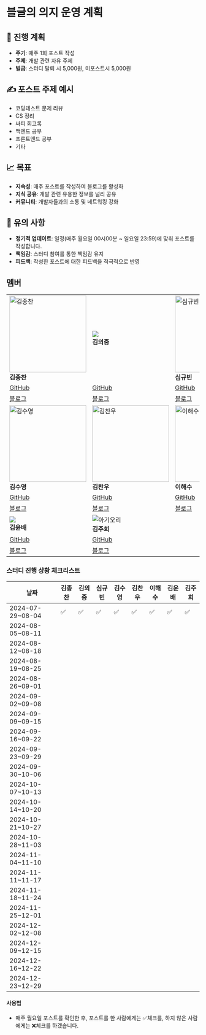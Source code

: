 # 블글의 의지 운영 계획


## 📅 진행 계획

* **주기**: 매주 1회 포스트 작성
* **주제**: 개발 관련 자유 주제
* **벌금**: 스터디 탈퇴 시 5,000원, 미포스트시 5,000원

## ✍️ 포스트 주제 예시

* 코딩테스트 문제 리뷰
* CS 정리
* 싸피 회고록
* 백엔드 공부
* 프론트엔드 공부
* 기타

## 📈 목표

* **지속성**: 매주 포스트를 작성하여 블로그를 활성화
* **지식 공유**: 개발 관련 유용한 정보를 널리 공유
* **커뮤니티**: 개발자들과의 소통 및 네트워킹 강화

## 📌 유의 사항

* **정기적 업데이트**: 일정(매주 월요일 00시00분 ~ 일요일 23:59)에 맞춰 포스트를 작성합니다.
* **책임감**: 스터디 참여를 통한 책임감 유지
* **피드백**: 작성한 포스트에 대한 피드백을 적극적으로 반영

## 멤버

|                                       |                                                              |                                         |
|---------------------------------------|--------------------------------------------------------------|-----------------------------------------|
| <img src="https://github.com/user-attachments/assets/b3ea5d97-1c50-4929-8df2-2810183843c9" alt="김종찬" width="200"/> <br> **김종찬** | <img src="https://avatars.githubusercontent.com/u/158041455?s=400&u=fc13ed6012858317ec24822efc41b8b022810d7b&v=4"> <br> **김의중** | <img src="https://github.com/user-attachments/assets/77c0c66a-8854-408c-9a53-08ba598008eb" alt="심규빈" width="200"/> <br> **심규빈**                            |
| [GitHub](https://github.com/jongchan0109) | [GitHub](https://github.com/kimdevspace) | [GitHub](https://github.com/SIM-GYUBIN) |
| [블로그](https://velog.io/@jongchan) | [블로그](https://ejk5148.tistory.com/)  | [블로그](https://velog.io/@skb0516/posts) |
|  <img src="https://github.com/user-attachments/assets/c40460b5-5d80-4bfc-bf2d-14464d7d7293" alt="김수영" width="200"/> <br> **김수영** | <img src= "https://github.com/user-attachments/assets/a073e26b-162d-4917-be47-057864e600e9" alt="김찬우" width="200" /><br> **김찬우** |<img src="https://static.some.co.kr/sometrend/attachments/content/dfdfe2bf-0922-490a-970b-14f1abb64fea/img10.jpg" alt="이해수" width="200"/><br> **이해수** |
| [GitHub](https://github.com/dongaseu) | [GitHub](https://github.com/chanu2) | [GitHub](https://github.com/haesoooo)   |
| [블로그](https://velog.io/@goodnessy/posts) | [블로그](https://velog.io/@chanu2/posts)| [블로그](https://velog.io/@haesooo/posts)                                 |
|  <img src="https://encrypted-tbn0.gstatic.com/images?q=tbn:ANd9GcTMBsSXW1q4YS0I0SpQaix1331q0QVeaRDkQw&s"> <br> **김윤배** | ![아기오리](https://github.com/user-attachments/assets/9e46cf14-7733-4ecf-8c96-201013bb24f7)<br> **김주희** |                             |
| [GitHub](https://github.com/kub938)   | [GitHub](https://github.com/orgs/SSAFY12th/people/kimjuheee) |                                         |
| [블로그](https://velog.io/@kub938/posts)  | [블로그](https://mo9umo9u.tistory.com/)  | |




### 스터디 진행 상황 체크리스트

| 날짜              | 김종찬 | 김의중 | 심규빈 | 김수영 | 김찬우 | 이해수 | 김윤배 | 김주희 |
|-------------------|--------|--------|--------|--------|--------|--------|--------|--------|
| 2024-07-29~08-04 |   ✅   |   ✅   |   ✅   |   ✅   |   ✅   |   ✅   |   ✅   |   ✅  |
| 2024-08-05~08-11 |        |        |        |        |        |        |        |        |
| 2024-08-12~08-18 |        |        |        |        |        |        |        |        |
| 2024-08-19~08-25 |        |        |        |        |        |        |        |        |
| 2024-08-26~09-01 |        |        |        |        |        |        |        |        |
| 2024-09-02~09-08 |        |        |        |        |        |        |        |        |
| 2024-09-09~09-15 |        |        |        |        |        |        |        |        |
| 2024-09-16~09-22 |        |        |        |        |        |        |        |        |
| 2024-09-23~09-29 |        |        |        |        |        |        |        |        |
| 2024-09-30~10-06 |        |        |        |        |        |        |        |        |
| 2024-10-07~10-13 |        |        |        |        |        |        |        |        |
| 2024-10-14~10-20 |        |        |        |        |        |        |        |        |
| 2024-10-21~10-27 |        |        |        |        |        |        |        |        |
| 2024-10-28~11-03 |        |        |        |        |        |        |        |        |
| 2024-11-04~11-10 |        |        |        |        |        |        |        |        |
| 2024-11-11~11-17 |        |        |        |        |        |        |        |        |
| 2024-11-18~11-24 |        |        |        |        |        |        |        |        |
| 2024-11-25~12-01 |        |        |        |        |        |        |        |        |
| 2024-12-02~12-08 |        |        |        |        |        |        |        |        |
| 2024-12-09~12-15 |        |        |        |        |        |        |        |        |
| 2024-12-16~12-22 |        |        |        |        |        |        |        |        |
| 2024-12-23~12-29 |        |        |        |        |        |        |        |        |

#### 사용법
- 매주 월요일 포스트를 확인한 후, 포스트를 한 사람에게는 ✅체크를, 하지 않은 사람에게는 ❌체크를 하겠습니다.
